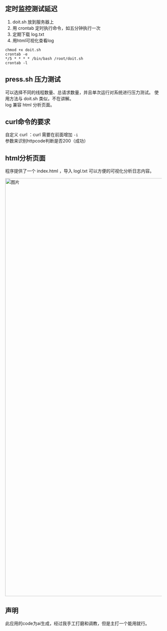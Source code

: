 ## 定时监控测试延迟
1. doit.sh 放到服务器上
2. 用 crontab 定时执行命令，如五分钟执行一次
3. 定期下载 log.txt
4. 用html可视化查看log

```
chmod +x doit.sh
crontab -e
*/5 * * * * /bin/bash /root/doit.sh
crontab -l
```

## press.sh 压力测试
可以选择不同的线程数量、总请求数量，并且单次运行对系统进行压力测试。
使用方法与 doit.sh  类似，不在讲解。  
log 兼容 html 分析页面。


## curl命令的要求
自定义 curl ：curl 需要在前面增加 `-i` 参数来识别httpcode判断是否200（成功）


## html分析页面
程序提供了一个 index.html ，导入 logl.txt 可以方便的可视化分析日志内容。

<img width="2050" height="1346" alt="图片" src="https://github.com/user-attachments/assets/6e24cba7-cc5e-42c2-ac34-30cc5d8b4890" />


## 声明
此应用的code为ai生成，经过我手工打磨和调教，但是主打一个能用就行。
